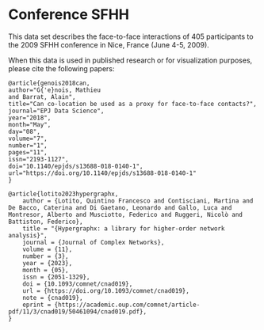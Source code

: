 # Conference SFHH

This data set describes the face-to-face interactions of 405 participants to the 2009 SFHH conference in Nice, France (June 4-5, 2009).

When this data is used in published research or for visualization purposes, please cite the following papers:

```
@article{genois2018can,
author="G{'e}nois, Mathieu
and Barrat, Alain",
title="Can co-location be used as a proxy for face-to-face contacts?",
journal="EPJ Data Science",
year="2018",
month="May",
day="08",
volume="7",
number="1",
pages="11",
issn="2193-1127",
doi="10.1140/epjds/s13688-018-0140-1",
url="https://doi.org/10.1140/epjds/s13688-018-0140-1"
}

@article{lotito2023hypergraphx,
    author = {Lotito, Quintino Francesco and Contisciani, Martina and De Bacco, Caterina and Di Gaetano, Leonardo and Gallo, Luca and Montresor, Alberto and Musciotto, Federico and Ruggeri, Nicolò and Battiston, Federico},
    title = "{Hypergraphx: a library for higher-order network analysis}",
    journal = {Journal of Complex Networks},
    volume = {11},
    number = {3},
    year = {2023},
    month = {05},
    issn = {2051-1329},
    doi = {10.1093/comnet/cnad019},
    url = {https://doi.org/10.1093/comnet/cnad019},
    note = {cnad019},
    eprint = {https://academic.oup.com/comnet/article-pdf/11/3/cnad019/50461094/cnad019.pdf},
}
```

